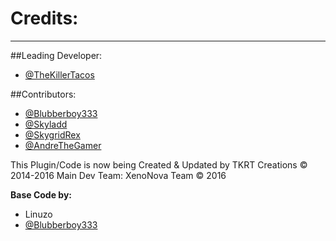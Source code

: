 # Credits:
****

##Leading Developer:
* [@TheKillerTacos](https://github.com/TheKillerTacos)

##Contributors:
* [@Blubberboy333](https://github.com/Blubberboy333)
* [@Skyladd](https://github.com/Skyladd)
* [@SkygridRex](https://github.com/SkygridRex)
* [@AndreTheGamer](https://github.com/AndreTheGamer)


This Plugin/Code is now being Created & Updated by TKRT Creations © 2014-2016 Main Dev Team: XenoNova Team © 2016

**Base Code by:**
* Linuzo
* [@Blubberboy333](https://github.com/Blubberboy333)
